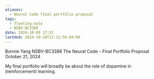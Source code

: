 ```yaml
---
aliases:
  - Neural Code final portfolio proposal
tags:
  - fleeting-note
  - NSBV-BC3386
date: 2024-10-09 17:51
lastmod: 2024-10-20T11:11:56-04:00
---
```

Bonnie Yang
NSBV-BC3386 The Neural Code – Final Portfolio Proposal
October 21, 2024

My final portfolio will broadly be about the role of dopamine in (reinforcement) learning. 